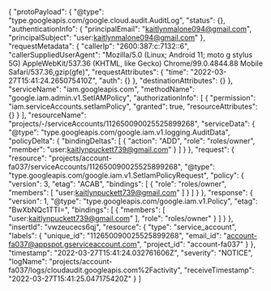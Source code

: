 {
    "protoPayload": {
      "@type": "type.googleapis.com/google.cloud.audit.AuditLog",
      "status": {},
      "authenticationInfo": {
        "principalEmail": "kaitlynmalone094@gmail.com",
        "principalSubject": "user:kaitlynmalone094@gmail.com"
      },
      "requestMetadata": {
        "callerIp": "2600:387:c:7132::6",
        "callerSuppliedUserAgent": "Mozilla/5.0 (Linux; Android 11; moto g stylus 5G) AppleWebKit/537.36 (KHTML, like Gecko) Chrome/99.0.4844.88 Mobile Safari/537.36,gzip(gfe)",
        "requestAttributes": {
          "time": "2022-03-27T15:41:24.265075410Z",
          "auth": {}
        },
        "destinationAttributes": {}
      },
      "serviceName": "iam.googleapis.com",
      "methodName": "google.iam.admin.v1.SetIAMPolicy",
      "authorizationInfo": [
        {
          "permission": "iam.serviceAccounts.setIamPolicy",
          "granted": true,
          "resourceAttributes": {}
        }
      ],
      "resourceName": "projects/-/serviceAccounts/112650090025525899268",
      "serviceData": {
        "@type": "type.googleapis.com/google.iam.v1.logging.AuditData",
        "policyDelta": {
          "bindingDeltas": [
            {
              "action": "ADD",
              "role": "roles/owner",
              "member": "user:kaitlynpuckett739@gmail.com"
            }
          ]
        }
      },
      "request": {
        "resource": "projects/account-fa037/serviceAccounts/112650090025525899268",
        "@type": "type.googleapis.com/google.iam.v1.SetIamPolicyRequest",
        "policy": {
          "version": 3,
          "etag": "ACAB",
          "bindings": [
            {
              "role": "roles/owner",
              "members": [
                "user:kaitlynpuckett739@gmail.com"
              ]
            }
          ]
        }
      },
      "response": {
        "version": 1,
        "@type": "type.googleapis.com/google.iam.v1.Policy",
        "etag": "BwXbNQc1TTI=",
        "bindings": [
          {
            "members": [
              "user:kaitlynpuckett739@gmail.com"
            ],
            "role": "roles/owner"
          }
        ]
      }
    },
    "insertId": "vwzeucecs6qj",
    "resource": {
      "type": "service_account",
      "labels": {
        "unique_id": "112650090025525899268",
        "email_id": "account-fa037@appspot.gserviceaccount.com",
        "project_id": "account-fa037"
      }
    },
    "timestamp": "2022-03-27T15:41:24.032761606Z",
    "severity": "NOTICE",
    "logName": "projects/account-fa037/logs/cloudaudit.googleapis.com%2Factivity",
    "receiveTimestamp": "2022-03-27T15:41:25.047175420Z"
  }
]

